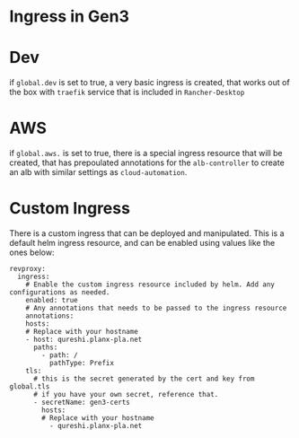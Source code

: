 # Ingress in Gen3

# Dev
if `global.dev` is set to true, a very basic ingress is created, that works out of the box with `traefik` service that is included in `Rancher-Desktop` 

# AWS

if `global.aws.` is set to true, there is a special ingress resource that will be created, that has prepoulated annotations for the `alb-controller` to create an alb with similar settings as `cloud-automation`.

# Custom Ingress

There is a custom ingress that can be deployed and manipulated. This is a default helm ingress resource, and can be enabled using values like the ones below: 


```
revproxy:
  ingress:
    # Enable the custom ingress resource included by helm. Add any configurations as needed.
    enabled: true
    # Any annotations that needs to be passed to the ingress resource
    annotations:
    hosts:
    # Replace with your hostname
    - host: qureshi.planx-pla.net
      paths:
        - path: /
          pathType: Prefix
    tls:
      # this is the secret generated by the cert and key from global.tls
      # if you have your own secret, reference that. 
      - secretName: gen3-certs
        hosts:
        # Replace with your hostname
          - qureshi.planx-pla.net
```